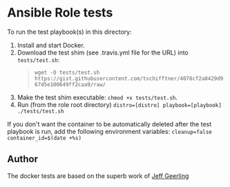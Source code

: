 # Ansible Role tests

To run the test playbook(s) in this directory:

  1. Install and start Docker.
  1. Download the test shim (see .travis.yml file for the URL) into `tests/test.sh`:
        > `wget -O tests/test.sh https://gist.githubusercontent.com/tschifftner/4078cf2a8429d967d5e100649ff2caa9/raw/`
  1. Make the test shim executable: `chmod +x tests/test.sh`.
  1. Run (from the role root directory) `distro=[distro] playbook=[playbook] ./tests/test.sh`

If you don't want the container to be automatically deleted after the test playbook is run, add the following environment variables: `cleanup=false container_id=$(date +%s)`

## Author

The docker tests are based on the superb work of [Jeff Geerling](https://www.jeffgeerling.com/blog/2018/how-i-test-ansible-configuration-on-7-different-oses-docker)